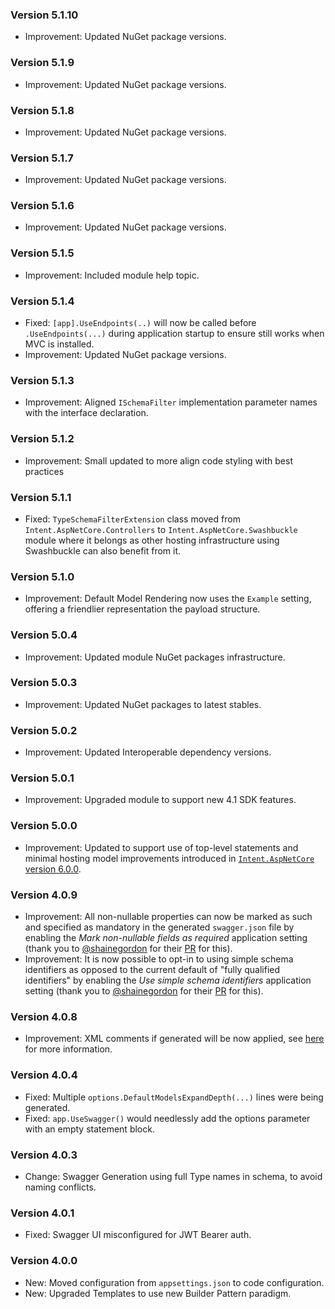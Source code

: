 ### Version 5.1.10

- Improvement: Updated NuGet package versions.

### Version 5.1.9

- Improvement: Updated NuGet package versions.

### Version 5.1.8

- Improvement: Updated NuGet package versions.

### Version 5.1.7

- Improvement: Updated NuGet package versions.

### Version 5.1.6

- Improvement: Updated NuGet package versions.

### Version 5.1.5

- Improvement: Included module help topic.

### Version 5.1.4

- Fixed: `[app].UseEndpoints(..)` will now be called before `.UseEndpoints(...)` during application startup to ensure still works when MVC is installed.
- Improvement: Updated NuGet package versions.

### Version 5.1.3

- Improvement: Aligned `ISchemaFilter` implementation parameter names with the interface declaration.

### Version 5.1.2

- Improvement: Small updated to more align code styling with best practices

### Version 5.1.1

- Fixed: `TypeSchemaFilterExtension` class moved from `Intent.AspNetCore.Controllers` to `Intent.AspNetCore.Swashbuckle` module where it belongs as other hosting infrastructure using Swashbuckle can also benefit from it.

### Version 5.1.0

- Improvement: Default Model Rendering now uses the `Example` setting, offering a friendlier representation the payload structure.

### Version 5.0.4

- Improvement: Updated module NuGet packages infrastructure.

### Version 5.0.3

- Improvement: Updated NuGet packages to latest stables.

### Version 5.0.2

- Improvement: Updated Interoperable dependency versions.

### Version 5.0.1

- Improvement: Upgraded module to support new 4.1 SDK features.

### Version 5.0.0

- Improvement: Updated to support use of top-level statements and minimal hosting model improvements introduced in [`Intent.AspNetCore` version 6.0.0](https://github.com/IntentArchitect/Intent.Modules.NET/blob/development/Modules/Intent.Modules.AspNetCore/release-notes.md#version-600).

### Version 4.0.9

- Improvement: All non-nullable properties can now be marked as such and specified as mandatory in the generated `swagger.json` file by enabling the _Mark non-nullable fields as required_ application setting (thank you to [@shainegordon](https://github.com/shainegordon) for their [PR](https://github.com/IntentArchitect/Intent.Modules.NET/pull/4) for this).
- Improvement: It is now possible to opt-in to using simple schema identifiers as opposed to the current default of "fully qualified identifiers" by enabling the _Use simple schema identifiers_ application setting (thank you to [@shainegordon](https://github.com/shainegordon) for their [PR](https://github.com/IntentArchitect/Intent.Modules.NET/pull/4) for this).

### Version 4.0.8

- Improvement: XML comments if generated will be now applied, see [here](https://github.com/IntentArchitect/Intent.Modules.NET/tree/development/Modules/Intent.Modules.AspNetCore.Swashbuckle/README.md#xml-comments) for more information.

### Version 4.0.4

- Fixed: Multiple `options.DefaultModelsExpandDepth(...)` lines were being generated.
- Fixed: `app.UseSwagger()` would needlessly add the options parameter with an empty statement block.

### Version 4.0.3

- Change: Swagger Generation using full Type names in schema, to avoid naming conflicts.

### Version 4.0.1

- Fixed: Swagger UI misconfigured for JWT Bearer auth.

### Version 4.0.0

- New: Moved configuration from `appsettings.json` to code configuration.
- New: Upgraded Templates to use new Builder Pattern paradigm.

